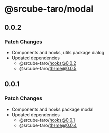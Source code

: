 # @srcube-taro/modal

## 0.0.2

### Patch Changes

- Components and hooks, utils package
  dialog
- Updated dependencies
  - @srcube-taro/hooks@0.0.2
  - @srcube-taro/theme@0.0.5

## 0.0.1

### Patch Changes

- Components and hooks package
  modal
- Updated dependencies
  - @srcube-taro/hooks@0.0.1
  - @srcube-taro/theme@0.0.4
